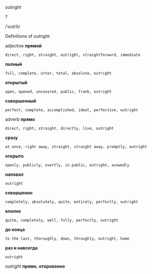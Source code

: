 outright

?

/ˈoutrīt/

Definitions of _outright_

adjective
**прямой**

    direct, right, straight, outright, straightforward, immediate
**полный**

    full, complete, utter, total, absolute, outright
**открытый**

    open, opened, uncovered, public, frank, outright
**совершенный**

    perfect, complete, accomplished, ideal, perfective, outright

adverb
**прямо**

    direct, right, straight, directly, live, outright
**сразу**

    at once, right away, straight, straight away, promptly, outright
**открыто**

    openly, publicly, overtly, in public, outright, avowedly
**наповал**

    outright
**совершенно**

    completely, absolutely, quite, entirely, perfectly, outright
**вполне**

    quite, completely, well, fully, perfectly, outright
**до конца**

    to the last, thoroughly, down, throughly, outright, home
**раз и навсегда**

    outright

_outright_
**прямо**, **откровенно**